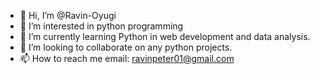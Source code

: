 - 👋 Hi, I’m @Ravin-Oyugi
- 👀 I’m interested in python programming
- 🌱 I’m currently learning Python in web development and data analysis.
- 💞️ I’m looking to collaborate on any python projects.
- 📫 How to reach me email: ravinpeter01@gmail.com 

<!---
Ravin-Oyugi/Ravin-Oyugi is a ✨ special ✨ repository because its `README.md` (this file) appears on your GitHub profile.
You can click the Preview link to take a look at your changes.
--->
